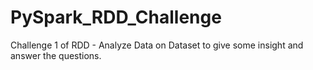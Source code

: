 # PySpark_RDD_Challenge

Challenge 1 of RDD - Analyze Data on Dataset to give some insight and answer the questions.
